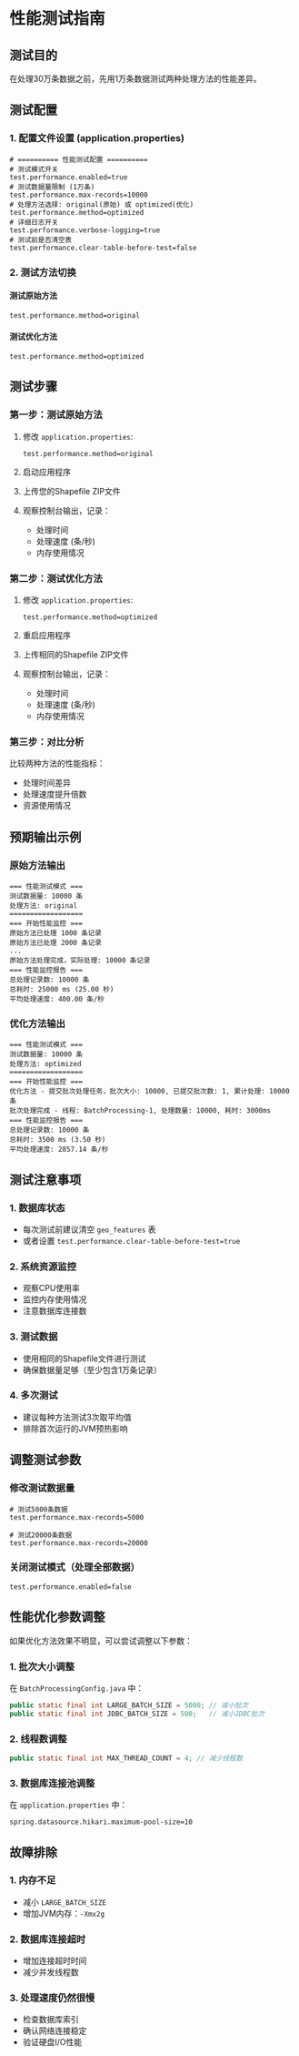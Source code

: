 # 性能测试指南

## 测试目的
在处理30万条数据之前，先用1万条数据测试两种处理方法的性能差异。

## 测试配置

### 1. 配置文件设置 (application.properties)

```properties
# ========== 性能测试配置 ==========
# 测试模式开关
test.performance.enabled=true
# 测试数据量限制 (1万条)
test.performance.max-records=10000
# 处理方法选择: original(原始) 或 optimized(优化)
test.performance.method=optimized
# 详细日志开关
test.performance.verbose-logging=true
# 测试前是否清空表
test.performance.clear-table-before-test=false
```

### 2. 测试方法切换

#### 测试原始方法
```properties
test.performance.method=original
```

#### 测试优化方法
```properties
test.performance.method=optimized
```

## 测试步骤

### 第一步：测试原始方法
1. 修改 `application.properties`:
   ```properties
   test.performance.method=original
   ```

2. 启动应用程序

3. 上传您的Shapefile ZIP文件

4. 观察控制台输出，记录：
   - 处理时间
   - 处理速度 (条/秒)
   - 内存使用情况

### 第二步：测试优化方法
1. 修改 `application.properties`:
   ```properties
   test.performance.method=optimized
   ```

2. 重启应用程序

3. 上传相同的Shapefile ZIP文件

4. 观察控制台输出，记录：
   - 处理时间
   - 处理速度 (条/秒)
   - 内存使用情况

### 第三步：对比分析
比较两种方法的性能指标：
- 处理时间差异
- 处理速度提升倍数
- 资源使用情况

## 预期输出示例

### 原始方法输出
```
=== 性能测试模式 ===
测试数据量: 10000 条
处理方法: original
==================
=== 开始性能监控 ===
原始方法已处理 1000 条记录
原始方法已处理 2000 条记录
...
原始方法处理完成，实际处理: 10000 条记录
=== 性能监控报告 ===
总处理记录数: 10000 条
总耗时: 25000 ms (25.00 秒)
平均处理速度: 400.00 条/秒
```

### 优化方法输出
```
=== 性能测试模式 ===
测试数据量: 10000 条
处理方法: optimized
==================
=== 开始性能监控 ===
优化方法 - 提交批次处理任务，批次大小: 10000, 已提交批次数: 1, 累计处理: 10000 条
批次处理完成 - 线程: BatchProcessing-1, 处理数量: 10000, 耗时: 3000ms
=== 性能监控报告 ===
总处理记录数: 10000 条
总耗时: 3500 ms (3.50 秒)
平均处理速度: 2857.14 条/秒
```

## 测试注意事项

### 1. 数据库状态
- 每次测试前建议清空 `geo_features` 表
- 或者设置 `test.performance.clear-table-before-test=true`

### 2. 系统资源监控
- 观察CPU使用率
- 监控内存使用情况
- 注意数据库连接数

### 3. 测试数据
- 使用相同的Shapefile文件进行测试
- 确保数据量足够（至少包含1万条记录）

### 4. 多次测试
- 建议每种方法测试3次取平均值
- 排除首次运行的JVM预热影响

## 调整测试参数

### 修改测试数据量
```properties
# 测试5000条数据
test.performance.max-records=5000

# 测试20000条数据
test.performance.max-records=20000
```

### 关闭测试模式（处理全部数据）
```properties
test.performance.enabled=false
```

## 性能优化参数调整

如果优化方法效果不明显，可以尝试调整以下参数：

### 1. 批次大小调整
在 `BatchProcessingConfig.java` 中：
```java
public static final int LARGE_BATCH_SIZE = 5000; // 减小批次
public static final int JDBC_BATCH_SIZE = 500;   // 减小JDBC批次
```

### 2. 线程数调整
```java
public static final int MAX_THREAD_COUNT = 4; // 减少线程数
```

### 3. 数据库连接池调整
在 `application.properties` 中：
```properties
spring.datasource.hikari.maximum-pool-size=10
```

## 故障排除

### 1. 内存不足
- 减小 `LARGE_BATCH_SIZE`
- 增加JVM内存：`-Xmx2g`

### 2. 数据库连接超时
- 增加连接超时时间
- 减少并发线程数

### 3. 处理速度仍然很慢
- 检查数据库索引
- 确认网络连接稳定
- 验证硬盘I/O性能
